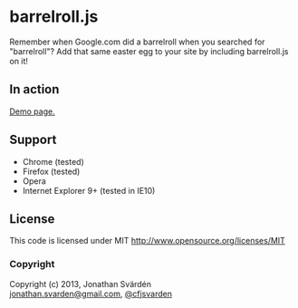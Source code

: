 # barrelroll.js

Remember when Google.com did a barrelroll when you searched for "barrelroll"? Add that same easter egg to your site by including barrelroll.js on it!

## In action

[Demo page.](http://www.svarden.se/demo/barrelroll)

## Support

* Chrome (tested)
* Firefox (tested)
* Opera
* Internet Explorer 9+ (tested in IE10)

## License

This code is licensed under MIT http://www.opensource.org/licenses/MIT

### Copyright

Copyright (c) 2013, Jonathan Svärdén  
<jonathan.svarden@gmail.com>, [@cfjsvarden](https://twitter.com/cfjsvarden)